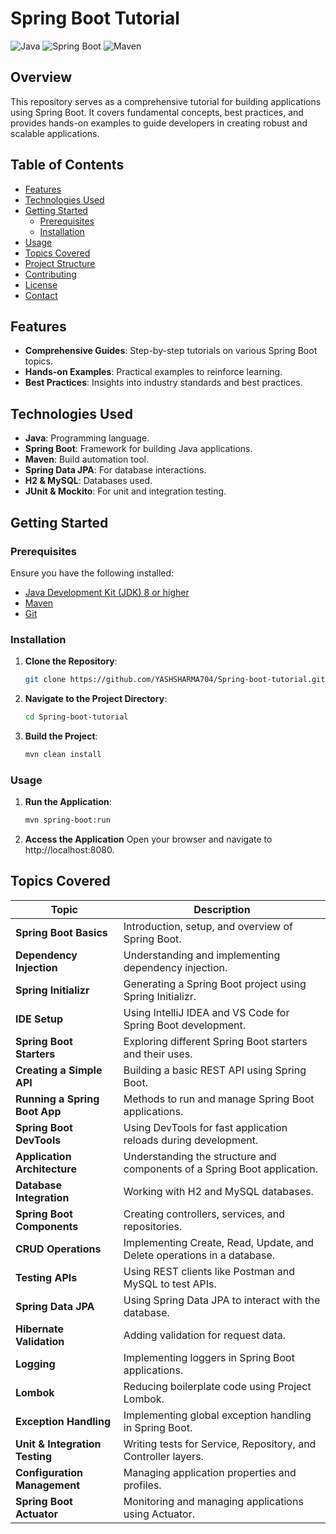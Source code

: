 # Spring Boot Tutorial

![Java](https://img.shields.io/badge/Java-ED8B00?style=for-the-badge&logo=java&logoColor=white)
![Spring Boot](https://img.shields.io/badge/Spring%20Boot-6DB33F?style=for-the-badge&logo=spring-boot&logoColor=white)
![Maven](https://img.shields.io/badge/Maven-C71A36?style=for-the-badge&logo=apache-maven&logoColor=white)

## Overview

This repository serves as a comprehensive tutorial for building applications using Spring Boot. It covers fundamental concepts, best practices, and provides hands-on examples to guide developers in creating robust and scalable applications.

## Table of Contents

- [Features](#features)
- [Technologies Used](#technologies-used)
- [Getting Started](#getting-started)
  - [Prerequisites](#prerequisites)
  - [Installation](#installation)
- [Usage](#usage)
- [Topics Covered](#topics-covered)
- [Project Structure](#project-structure)
- [Contributing](#contributing)
- [License](#license)
- [Contact](#contact)

## Features

- **Comprehensive Guides**: Step-by-step tutorials on various Spring Boot topics.
- **Hands-on Examples**: Practical examples to reinforce learning.
- **Best Practices**: Insights into industry standards and best practices.

## Technologies Used

- **Java**: Programming language.
- **Spring Boot**: Framework for building Java applications.
- **Maven**: Build automation tool.
- **Spring Data JPA**: For database interactions.
- **H2 & MySQL**: Databases used.
- **JUnit & Mockito**: For unit and integration testing.

## Getting Started

### Prerequisites

Ensure you have the following installed:

- [Java Development Kit (JDK) 8 or higher](https://www.oracle.com/java/technologies/javase-jdk11-downloads.html)
- [Maven](https://maven.apache.org/install.html)
- [Git](https://git-scm.com/)

### Installation

1. **Clone the Repository**:

   ```bash
   git clone https://github.com/YASHSHARMA704/Spring-boot-tutorial.git

2. **Navigate to the Project Directory**:

    ```bash
    cd Spring-boot-tutorial

3. **Build the Project**:

   ```bash
   mvn clean install

### Usage

1. **Run the Application**:
   ```bash
   mvn spring-boot:run

2. **Access the Application**
   Open your browser and navigate to http://localhost:8080.

## Topics Covered


| **Topic**                      | **Description** |
|--------------------------------|------------------------------------------------------|
| **Spring Boot Basics**         | Introduction, setup, and overview of Spring Boot. |
| **Dependency Injection**       | Understanding and implementing dependency injection. |
| **Spring Initializr**          | Generating a Spring Boot project using Spring Initializr. |
| **IDE Setup**                  | Using IntelliJ IDEA and VS Code for Spring Boot development. |
| **Spring Boot Starters**       | Exploring different Spring Boot starters and their uses. |
| **Creating a Simple API**      | Building a basic REST API using Spring Boot. |
| **Running a Spring Boot App**  | Methods to run and manage Spring Boot applications. |
| **Spring Boot DevTools**       | Using DevTools for fast application reloads during development. |
| **Application Architecture**   | Understanding the structure and components of a Spring Boot application. |
| **Database Integration**       | Working with H2 and MySQL databases. |
| **Spring Boot Components**     | Creating controllers, services, and repositories. |
| **CRUD Operations**            | Implementing Create, Read, Update, and Delete operations in a database. |
| **Testing APIs**               | Using REST clients like Postman and MySQL to test APIs. |
| **Spring Data JPA**            | Using Spring Data JPA to interact with the database. |
| **Hibernate Validation**       | Adding validation for request data. |
| **Logging**                    | Implementing loggers in Spring Boot applications. |
| **Lombok**                     | Reducing boilerplate code using Project Lombok. |
| **Exception Handling**         | Implementing global exception handling in Spring Boot. |
| **Unit & Integration Testing** | Writing tests for Service, Repository, and Controller layers. |
| **Configuration Management**   | Managing application properties and profiles. |
| **Spring Boot Actuator**       | Monitoring and managing applications using Actuator. |




